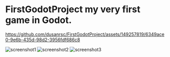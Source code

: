 # FirstGodotProject my very first game in Godot.

https://github.com/dusanrsc/FirstGodotProject/assets/149257819/6349ace0-9e6b-435d-98d2-3956fdf686c8

![screenshot1](https://github.com/dusanrsc/FirstGodotProject/assets/149257819/a3640b3e-3e9d-4adb-8baf-511b4de737cd)
![screenshot2](https://github.com/dusanrsc/FirstGodotProject/assets/149257819/92cbb7c6-2635-4726-b448-32662d3d75b7)
![screenshot3](https://github.com/dusanrsc/FirstGodotProject/assets/149257819/d26025fb-1885-4152-8db3-51dd1d9a0b72)
